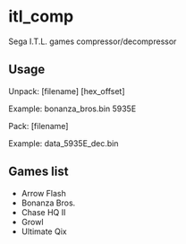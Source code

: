 # itl_comp
Sega I.T.L. games compressor/decompressor

## Usage
Unpack: [filename] [hex_offset]

Example: bonanza_bros.bin 5935E


Pack: [filename]

Example: data_5935E_dec.bin

## Games list
- Arrow Flash
- Bonanza Bros.
- Chase HQ II
- Growl
- Ultimate Qix
